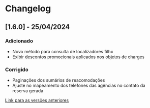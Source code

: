 # Changelog

## [1.6.0] - 25/04/2024

### Adicionado
- Novo método para consulta de localizadores filho
- Exibir descontos promocionais aplicados nos objetos de charges

### Corrigido
- Paginações dos sumários de reacomodações
- Ajuste no mapeamento dos telefones das agências no contato da reserva gerada
  
[Link para as versões anteriores](/docs/pt-br/change-log/readme.history.md)
